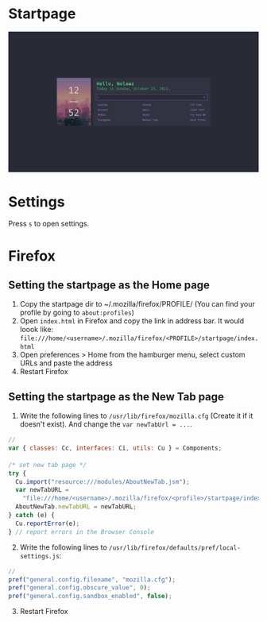 # Startpage

![Screenshot of Startpage](images/screenshot.png)

# Settings

Press `s` to open settings.

# Firefox

## Setting the startpage as the Home page

1. Copy the startpage dir to ~/.mozilla/firefox/PROFILE/ (You can find your profile by going to `about:profiles`)
2. Open `index.html` in Firefox and copy the link in address bar. It would loook like: `file:///home/<username>/.mozilla/firefox/<PROFILE>/startpage/index.html`
3. Open preferences > Home from the hamburger menu, select custom URLs and paste the address
4. Restart Firefox

## Setting the startpage as the New Tab page

1. Write the following lines to `/usr/lib/firefox/mozilla.cfg` (Create it if it doesn't exist). And change the `var newTabUrl = ...`.

```javascript
//
var { classes: Cc, interfaces: Ci, utils: Cu } = Components;

/* set new tab page */
try {
  Cu.import("resource:///modules/AboutNewTab.jsm");
  var newTabURL =
    "file:///home/<username>/.mozilla/firefox/<profile>/startpage/index.html";
  AboutNewTab.newTabURL = newTabURL;
} catch (e) {
  Cu.reportError(e);
} // report errors in the Browser Console
```

2. Write the following lines to `/usr/lib/firefox/defaults/pref/local-settings.js`:

```javascript
//
pref("general.config.filename", "mozilla.cfg");
pref("general.config.obscure_value", 0);
pref("general.config.sandbox_enabled", false);
```

3. Restart Firefox
